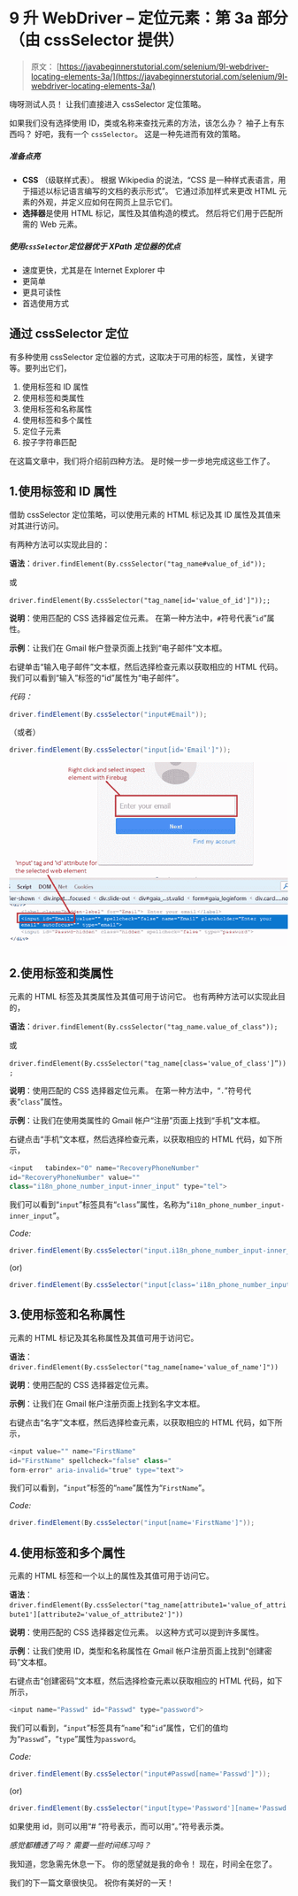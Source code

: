 # 9 升 WebDriver – 定位元素：第 3a 部分（由 cssSelector 提供）

> 原文： [https://javabeginnerstutorial.com/selenium/9l-webdriver-locating-elements-3a/](https://javabeginnerstutorial.com/selenium/9l-webdriver-locating-elements-3a/)

嗨呀测试人员！ 让我们直接进入 cssSelector 定位策略。

如果我们没有选择使用 ID，类或名称来查找元素的方法，该怎么办？ 袖子上有东西吗？ 好吧，我有一个 `cssSelector`。 这是一种先进而有效的策略。

##### 准备点亮

*   **CSS** （级联样式表）。 根据 Wikipedia 的说法，“CSS 是一种样式表语言，用于描述以标记语言编写的文档的表示形式”。 它通过添加样式来更改 HTML 元素的外观，并定义应如何在网页上显示它们。
*   **选择器**是使用 HTML 标记，属性及其值构造的模式。 然后将它们用于匹配所需的 Web 元素。

##### 使用`cssSelector`定位器优于 XPath 定位器的优点

*   速度更快，尤其是在 Internet Explorer 中
*   更简单
*   更具可读性
*   首选使用方式

## 通过 cssSelector 定位

有多种使用 cssSelector 定位器的方式，这取决于可用的标签，属性，关键字等。要列出它们，

1.  使用标签和 ID 属性
2.  使用标签和类属性
3.  使用标签和名称属性
4.  使用标签和多个属性
5.  定位子元素
6.  按子字符串匹配

在这篇文章中，我们将介绍前四种方法。 是时候一步一步地完成这些工作了。

## 1.使用标签和 ID 属性

借助 cssSelector 定位策略，可以使用元素的 HTML 标记及其 ID 属性及其值来对其进行访问。

有两种方法可以实现此目的：

**语法**：`driver.findElement(By.cssSelector("tag_name#value_of_id"));`

或

`driver.findElement(By.cssSelector("tag_name[id='value_of_id']"));;`

**说明**：使用匹配的 CSS 选择器定位元素。 在第一种方法中，`#`符号代表“`id`”属性。

**示例**：让我们在 Gmail 帐户登录页面上找到“电子邮件”文本框。

右键单击“输入电子邮件”文本框，然后选择检查元素以获取相应的 HTML 代码。 我们可以看到“输入”标签的“id”属性为“电子邮件”。

*代码：*

```java
driver.findElement(By.cssSelector("input#Email"));
```

（或者）

```java
driver.findElement(By.cssSelector("input[id='Email']"));
```

![By cssSelector](img/ef82f235798b42892dedae6b0b8a9842.png)

## 2.使用标签和类属性

元素的 HTML 标签及其类属性及其值可用于访问它。 也有两种方法可以实现此目的，

**语法**：`driver.findElement(By.cssSelector("tag_name.value_of_class"));`

或

`driver.findElement(By.cssSelector("tag_name[class='value_of_class']”));`

**说明**：使用匹配的 CSS 选择器定位元素。 在第一种方法中，“`.`”符号代表“`class`”属性。

**示例**：让我们在使用类属性的 Gmail 帐户“注册”页面上找到“手机”文本框。

右键点击“手机”文本框，然后选择检查元素，以获取相应的 HTML 代码，如下所示，

```java
<input   tabindex="0" name="RecoveryPhoneNumber" 
id="RecoveryPhoneNumber" value="" 
class="i18n_phone_number_input-inner_input" type="tel">
```

我们可以看到“`input`”标签具有“`class`”属性，名称为“`i18n_phone_number_input-inner_input`”。

*Code:*

```java
driver.findElement(By.cssSelector("input.i18n_phone_number_input-inner_input "));
```

(or)

```java
driver.findElement(By.cssSelector("input[class='i18n_phone_number_input-inner_input']"));
```

## 3.使用标签和名称属性

元素的 HTML 标记及其名称属性及其值可用于访问它。

**语法**：`driver.findElement(By.cssSelector("tag_name[name='value_of_name']"))`

**说明**：使用匹配的 CSS 选择器定位元素。

**示例**：让我们在 Gmail 帐户注册页面上找到名字文本框。

右键点击“名字”文本框，然后选择检查元素，以获取相应的 HTML 代码，如下所示，

```java
<input value="" name="FirstName" 
id="FirstName" spellcheck="false" class="   
form-error" aria-invalid="true" type="text">
```

我们可以看到，“`input`”标签的“`name`”属性为“`FirstName`”。

*Code:*

```java
driver.findElement(By.cssSelector("input[name='FirstName']"));
```

## 4.使用标签和多个属性

元素的 HTML 标签和一个以上的属性及其值可用于访问它。

**语法**：`driver.findElement(By.cssSelector("tag_name[attribute1='value_of_attribute1'][attribute2='value_of_attribute2']"))`

**说明**：使用匹配的 CSS 选择器定位元素。 以这种方式可以提到许多属性。

**示例**：让我们使用 ID，类型和名称属性在 Gmail 帐户注册页面上找到“创建密码”文本框。

右键点击“创建密码”文本框，然后选择检查元素以获取相应的 HTML 代码，如下所示，

```java
<input name="Passwd" id="Passwd" type="password">
```

我们可以看到，“`input`”标签具有“`name`”和“`id`”属性，它们的值均为“`Passwd`”，“`type`”属性为`password`。

*Code:*

```java
driver.findElement(By.cssSelector("input#Passwd[name='Passwd']"));
```

(or)

```java
driver.findElement(By.cssSelector("input[type='Password'][name='Passwd'"));
```

如果使用 id，则可以用“# ”符号表示，而可以用“。”符号表示类。

*感觉都糟透了吗？ 需要一些时间练习吗？*

我知道，您急需先休息一下。 你的愿望就是我的命令！ 现在，时间全在您了。

我们的下一篇文章很快见。 祝你有美好的一天！


